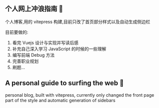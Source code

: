 ## 个人网上冲浪指南 🌊

个人博客,用的 vitepress 构建,目前只改了首页部分样式以及自动生成侧边栏

目前要做的:

1. 看完 Vuejs 设计与实现并写读后感
2. 补充自己深入学习 JavaScript 的时候的一些理解
3. 编写前端 Debug 方法
4. 完善职业规划
5. 刷题...

## A personal guide to surfing the web 🌊

personal blog, built with vitepress, currently only changed the front page part of the style and automatic generation of sidebars

